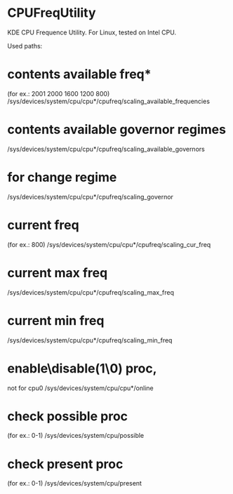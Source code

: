 # CPUFreqUtility

KDE CPU Frequence Utility.
For Linux, tested on Intel CPU.

Used paths:

# contents available freq*
(for ex.: 2001 2000 1600 1200 800)
/sys/devices/system/cpu/cpu*/cpufreq/scaling_available_frequencies
        
# contents available governor regimes
/sys/devices/system/cpu/cpu*/cpufreq/scaling_available_governors
        
# for change regime
/sys/devices/system/cpu/cpu*/cpufreq/scaling_governor
        
# current freq
(for ex.: 800)
/sys/devices/system/cpu/cpu*/cpufreq/scaling_cur_freq
        
# current max freq
/sys/devices/system/cpu/cpu*/cpufreq/scaling_max_freq
        
# current min freq
/sys/devices/system/cpu/cpu*/cpufreq/scaling_min_freq
        
# enable\disable(1\0) proc,
not for cpu0
/sys/devices/system/cpu/cpu*/online
        
# check possible proc
(for ex.: 0-1)
/sys/devices/system/cpu/possible
        
# check present proc
(for ex.: 0-1)
/sys/devices/system/cpu/present
